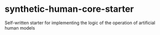 # synthetic-human-core-starter
Self-written starter for implementing the logic of the operation of artificial human models
